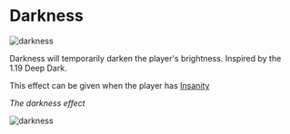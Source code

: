 # Darkness

![darkness](https://user-images.githubusercontent.com/47741160/140668809-9090182c-ad3d-4ac3-aca7-ae071fd5e32a.png)

Darkness will temporarily darken the player's brightness. Inspired by the 1.19 Deep Dark.

This effect can be given when the player has [Insanity](https://github.com/fishcute/ToughAsClient/blob/main/Tutorial/Status%20Effects/Insanity.md)

*The darkness effect*

![darkness](https://i.imgur.com/MkY3lG3.gif)
